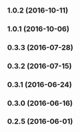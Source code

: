 ### 1.0.2 (2016-10-11)


### 1.0.1 (2016-10-06)


### 0.3.3 (2016-07-28)


### 0.3.2 (2016-07-15)


### 0.3.1 (2016-06-24)


### 0.3.0 (2016-06-16)


### 0.2.5 (2016-06-01)

